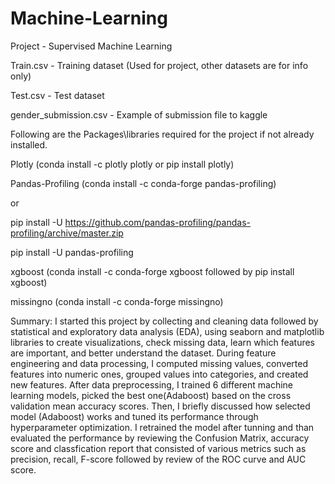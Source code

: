 # Machine-Learning
Project - Supervised Machine Learning 

Train.csv - Training dataset (Used for project, other datasets are for info only)

Test.csv - Test dataset

gender_submission.csv - Example of submission file to kaggle

Following are the Packages\libraries required for the project if not already installed. 

Plotly (conda install -c plotly plotly or pip install plotly)

Pandas-Profiling (conda install -c conda-forge pandas-profiling) 

or

pip install -U https://github.com/pandas-profiling/pandas-profiling/archive/master.zip

pip install -U pandas-profiling

xgboost (conda install -c conda-forge xgboost followed by pip install xgboost) 

missingno (conda install -c conda-forge missingno)

Summary:
I started this project by collecting and cleaning data followed by statistical and exploratory data analysis (EDA), using seaborn and matplotlib libraries to create visualizations, check missing data, learn which features are important, and better understand the dataset. During feature engineering and data processing, I computed missing values, converted features into numeric ones, grouped values into categories, and created new features. After data preprocessing, I trained 6 different machine learning models, picked the best one(Adaboost) based on the cross validation mean accuracy scores. Then, I briefly discussed how selected model (Adaboost) works and tuned its performance through hyperparameter optimization. I retrained the model after tunning and than evaluated the performance by reviewing the Confusion Matrix, accuracy score and classfication report that consisted of various metrics such as precision, recall, F-score followed by review of the ROC curve and AUC score.
